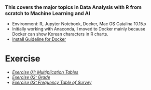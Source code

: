 ### This covers the major topics in Data Analysis with R from scratch to Machine Learning and AI

* Environment: R, Jupyter Notebook, Docker, Mac OS Catalina 10.15.x
* Initially working with Anaconda, I moved to Docker mainly because Docker can show Korean characters in R charts.
* [Install Guideline for Docker](https://datascienceschool.net/view-notebook/03c5b5a96a614ee588a74f05c720e67c/)


# Exercise
- [*Exercise 01: Multiplication Tables*](https://github.com/yoonseopark001/Data-Analysis-with-R/blob/master/R_Exercise%2001%20Multiplication%20Tables.ipynb)
- [*Exercise 02: Grade*](https://github.com/yoonseopark001/Data-Analysis-with-R/blob/master/R_Exercise%2002%20Grade.ipynb)
- [*Exercise 03: Frequency Table of Survey*](https://github.com/yoonseopark001/Data-Analysis-with-R/blob/master/R_Exercise_03%20Frequency%20Table%20of%20Survey.ipynb)

